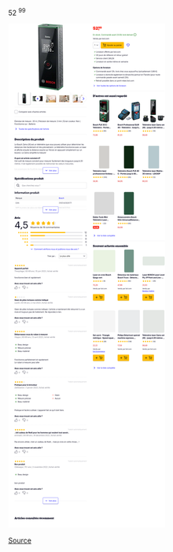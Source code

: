 52 <sup>99</sup>

![](bol-bosch-zamo.png)

[Source](https://www.bol.com/be/fr/p/bosch-zamo-telemetre-portee-jusqu-a-20-metres/9200000095919159/)